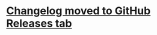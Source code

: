# [Changelog moved to GitHub Releases tab](https://github.com/jenkinsci/configuration-as-code-plugin/releases)

